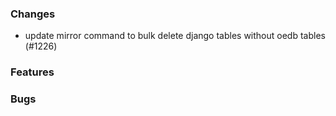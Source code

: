 <!--
SPDX-FileCopyrightText: 2025 Jonas Huber <jonas.huber@rl-institut.de>
SPDX-FileCopyrightText: 2025 jh-RLI <jonas.huber@rl-institut.de>

SPDX-License-Identifier: CC0-1.0
-->

### Changes

- update mirror command to bulk delete django tables without oedb tables (#1226)

### Features

### Bugs
